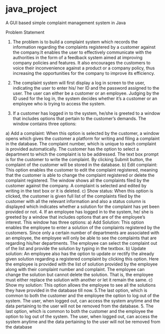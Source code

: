 # java_project

A GUI based simple complaint management system in Java


Problem Statement
1.  The problem is to build a complaint system which records the information regarding the complaints registered by a customer against the company.It enables the user to effectively communicate with the authorities in the form of a feedback system aimed at improving company policies and features. It also encourages the customers to voice their inconvenience against a product or a company policy, thus increasing the opportunities for the company to improve its efficiency.

2.  The complaint system will first display a log in screen to the user, indicating the user to enter his/ her ID and the password assigned to the user. The user can either be a customer or an employee. Judging by the ID used for the log in, the system decides whether it’s a customer or an employee who is trying to access the system.

3.  If a customer has logged in to the system, he/she is greeted to a window that includes options that pertain to the customer’s demands. The window contains three options:

a)  Add a complaint: When this option is selected by the customer, a window opens which gives the customer a platform for writing and filing a complaint in the database. The complaint number, which is unique to each complaint is provided automatically. The customer has the option to select a department to which the complaint is to be addressed. The text box prompt is for the customer to write the complaint. By clicking Submit button, the complaint of the customer will be stored in the database.
b)  Edit complaint: This option enables the customer to edit the complaint registered, meaning that the customer is able to change the complaint registered or delete the complaint registered. The window shows all the complaints filed by the customer against the company. A complaint is selected and edited by writing in the text box or it is deleted.
c)  Show status: When this option is clicked, the customer is given full list of the complaints filed by the customer with all the relevant information and also a status column is displayed which indicates whether a solution for the complaint has yet been provided or not.
4.  If an employee has logged in to the system, he/ she is greeted by a window that includes options that are of the employee’s interest. This window has three options:
a)  Add Solution: This option enables the employee to enter a solution of the complaints registered by the customers. Since only a certain number of departments are associated with an employee, the employee will only be able to see the complaints that are regarding his/her departments. The employee can select the complaint out of the list and provide the solution by typing in the textbox.
b)  Update solution: An employee also has the option to update or rectify the already given solution regarding a registered complaint by clicking this option. Here the employee is provided with the list of solution provided by the employee along with their complaint number and complaint. The employee can change the solution but cannot delete the solution. That is, the employee must either replace the solution with another or let it remain the same.
c)  Show my solution: This option allows the employee to see all the solutions they have provided in the database till now. 5.The last option, which is common to both the customer and the employee the option to log out of the system. The user, when logged out, can access the system anytime and the data pertaining to the user will not be removed from the database.
5.  The last option, which is common to both the customer and the employee the option to log out of the system. The user, when logged out, can access the system anytime and the data pertaining to the user will not be removed from the database
